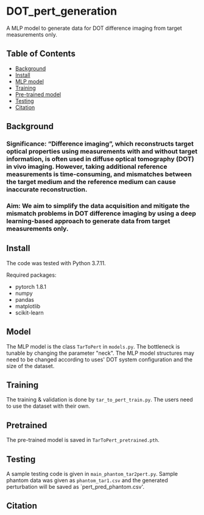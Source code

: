 # DOT_pert_generation
A MLP model to generate data for DOT difference imaging from target measurements only. 

## Table of Contents

- [Background](#background)
- [Install](#install)
- [MLP model](#model)
- [Training](#training)
- [Pre-trained model](#pretrained)
- [Testing](#testing)
- [Citation](#citation)

## Background
### Significance: “Difference imaging”, which reconstructs target optical properties using measurements with and without target information, is often used in diffuse optical tomography (DOT) in vivo imaging. However, taking additional reference measurements is time-consuming, and mismatches between the target medium and the reference medium can cause inaccurate reconstruction. 
### Aim: We aim to simplify the data acquisition and mitigate the mismatch problems in DOT difference imaging by using a deep learning-based approach to generate data from target measurements only. 

## Install
The code was tested with Python 3.7.11.

Required packages: 
 - pytorch 1.8.1
 - numpy 
 - pandas 
 - matplotlib 
 - scikit-learn 
 
## Model 
The MLP model is the class `TarToPert` in `models.py`. The bottleneck is tunable by changing the parameter "neck". The MLP model structures may need to be changed according to uses' DOT system configuration and the size of the dataset. 

## Training
The training & validation is done by `tar_to_pert_train.py`. The users need to use the dataset with their own. 

## Pretrained
The pre-trained model is saved in `TarToPert_pretrained.pth`. 

## Testing
A sample testing code is given in `main_phantom_tar2pert.py`. Sample phantom data was given as `phantom_tar1.csv` and the generated perturbation will be saved as `pert_pred_phantom.csv'. 

## Citation

